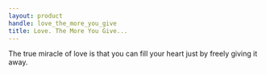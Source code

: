 ```yaml
---
layout: product
handle: love_the_more_you_give
title: Love. The More You Give...
---
```


The true miracle of love is that you can fill your heart just by freely giving it away.

